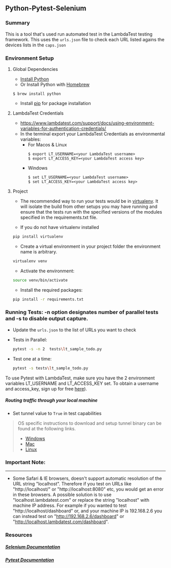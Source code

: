 ## Python-Pytest-Selenium

### Summary
This is a tool that's used run automated test in the LambdaTest testing framework. This uses the `urls.json` file to check each URL listed agains the devices lists in the `caps.json` 


### Environment Setup

1. Global Dependencies
    * [Install Python](https://www.python.org/downloads/)
    * Or Install Python with [Homebrew](http://brew.sh/)
    ```
    $ brew install python
    ```
    * Install [pip](https://pip.pypa.io/en/stable/installing/) for package installation

2. LambdaTest Credentials
    * https://www.lambdatest.com/support/docs/using-environment-variables-for-authentication-credentials/
    * In the terminal export your LambdaTest Credentials as environmental variables:
        - For Macos & Linux
            ```
            $ export LT_USERNAME=<your LambdaTest username>
            $ export LT_ACCESS_KEY=<your LambdaTest access key>
            ```
        - Windows
            ```
            $ set LT_USERNAME=<your LambdaTest username>
            $ set LT_ACCESS_KEY=<your LambdaTest access key>
            ```

3. Project
	* The recommended way to run your tests would be in [virtualenv](https://virtualenv.readthedocs.org/en/latest/). It will isolate the build from other setups you may have running and ensure that the tests run with the specified versions of the modules specified in the requirements.txt file.


    * If you do not have virtualenv installed

	```bash
    pip install virtualenv
    ```

	* Create a virtual environment in your project folder the environment name is arbitrary.

	```bash
    virtualenv venv
    ```

	* Activate the environment:

	```bash
    source venv/bin/activate
    ```
	* Install the required packages:

	```bash
    pip install -r requirements.txt
    ```

### Running Tests:  -n option designates number of parallel tests and -s to disable output capture.

* Update the `urls.json` to the list of URLs you want to check

*  Tests in Parallel:

    ```bash
    pytest -s -n 2  tests\lt_sample_todo.py
    ```
* Test one at a time:
    ```bash
    pytest -s tests\lt_sample_todo.py
    ```

To use Pytest with LambdaTest, make sure you have the 2 environment variables LT_USERNAME and LT_ACCESS_KEY set. To obtain a username and access_key, sign up for free [here](https://lambdatest.com)).

#####  Routing traffic through your local machine
- Set tunnel value to `True` in test capabilities
> OS specific instructions to download and setup tunnel binary can be found at the following links.
>    - [Windows](https://www.lambdatest.com/support/docs/display/TD/Local+Testing+For+Windows)
>    - [Mac](https://www.lambdatest.com/support/docs/display/TD/Local+Testing+For+MacOS)
>    - [Linux](https://www.lambdatest.com/support/docs/display/TD/Local+Testing+For+Linux)

### Important Note:
---
- Some Safari & IE browsers, doesn't support automatic resolution of the URL string "localhost". Therefore if you test on URLs like "http://localhost/" or "http://localhost:8080" etc, you would get an error in these browsers. A possible solution is to use "localhost.lambdatest.com" or replace the string "localhost" with machine IP address. For example if you wanted to test "http://localhost/dashboard" or, and your machine IP is 192.168.2.6 you can instead test on "http://192.168.2.6/dashboard" or "http://localhost.lambdatest.com/dashboard".

### Resources

##### [Selenium Documentation](http://www.seleniumhq.org/docs/)
##### [Pytest Documentation](http://pytest.org/latest/contents.html)
